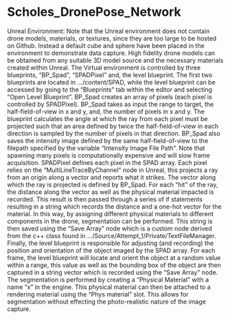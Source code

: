 # Scholes_DronePose_Network
Unreal Environment:
Note that the Unreal environment does not contain drone models, materials, or textures, since they are too large to be hosted on Github. Instead a default cube and sphere have been placed in the environment to demonstrate data capture. High fidelity drone models can be obtained from any suitable 3D model source and the necessary materials created within Unreal. 
The Virtual environment is controlled by three blueprints, “BP_Spad”, “SPADPixel” and, the level blueprint. The first two blueprints are located in …/content/SPAD, while the level blueprint can be accessed by going to the “Blueprints” tab within the editor and selecting “Open Level Blueprint”. BP_Spad creates an array of pixels (each pixel is controlled by SPADPixel). BP_Spad takes as input the range to target, the half-field-of-view in x and y, and, the number of pixels in x and y. The blueprint calculates the angle at which the ray from each pixel must be projected such that an area defined by twice the half-field-of-view in each direction is sampled by the number of pixels in that direction. BP_Spad also saves the intensity image defined by the same half-field-of-view to the filepath specified by the variable “Intensity Image File Path”. Note that spawning many pixels is computationally expensive and will slow frame acquisition.
SPADPixel defines each pixel in the SPAD array. Each pixel relies on the “MultiLineTraceByChannel” node in Unreal, this projects a ray from an origin along a vector and reports what it strikes. The vector along which the ray is projected is defined by BP_Spad. For each “hit” of the ray, the distance along the vector as well as the physical material impacted is recorded. This result is then passed through a series of if statements resulting in a string which records the distance and a one-hot vector for the material. In this way, by assigning different physical materials to different components in the drone, segmentation can be performed. This string is then saved using the “Save Array” node which is a custom node derived from the c++ class found in …/Source/Attempt_1/Private/TextFileManager.
Finally, the level blueprint is responsible for adjusting (and recording) the position and orientation of the object imaged by the SPAD array. For each frame, the level blueprint will locate and orient the object at a random value within a range, this value as well as the bounding box of the object are then captured in a string vector which is recorded using the “Save Array” node.
The segmentation is performed by creating a “Physical Material” with a name “x” in the engine. This physical material can then be attached to a rendering material using the “Phys material” slot. This allows for segmentation without effecting the photo-realistic nature of the image capture.
